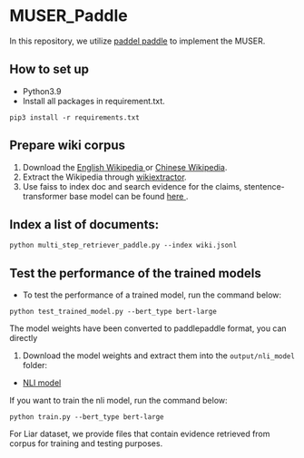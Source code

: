 # MUSER_Paddle
In this repository, we utilize <a href="https://github.com/PaddlePaddle/Paddle">paddel paddle</a> to implement the MUSER.

## How to set up
* Python3.9 
* Install all packages in requirement.txt.
```shell script
pip3 install -r requirements.txt
```

## Prepare wiki corpus
1) Download the <a href="https://dumps.wikimedia.org/enwiki/latest/">English Wikipedia </a> or <a href="https://dumps.wikimedia.org/zhwiki/latest/">Chinese Wikipedia</a>.
2) Extract the Wikipedia through <a href="https://github.com/attardi/wikiextractor">wikiextractor</a>.
3) Use faiss to index doc and search evidence for the claims, stentence-transformer base model can be found <a href="https://huggingface.co/sentence-transformers">here </a>.

   
## Index a list of documents:
```
python multi_step_retriever_paddle.py --index wiki.jsonl
```


## Test the performance of the trained models
* To test the performance of a trained model, run the command below:
```shell script
python test_trained_model.py --bert_type bert-large
```

The model weights have been converted to paddlepaddle format, you can directly

1) Download the model weights and extract them into the `output/nli_model` folder:

 - <a href="https://drive.google.com/drive/folders/1_JGLjGuVh2ZJhtrmn1yIMtqaJOzka6i1?usp=sharing">NLI model</a>

If you want to train the nli model, run the command below:

```shell script
python train.py --bert_type bert-large
```

For Liar dataset, we provide files that contain evidence retrieved from corpus for training and testing purposes.
